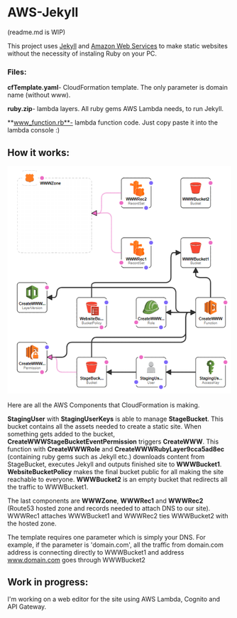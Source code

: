 # AWS-Jekyll
(readme.md is WIP)

This project uses [Jekyll](https://jekyllrb.com) and [Amazon Web Services](https://aws.amazon.com) to make static websites without the necessity of instaling Ruby on your PC. 



### Files:
**cfTemplate.yaml**- CloudFormation template. The only parameter is domain name (without www).

**ruby.zip**- lambda layers. All ruby gems AWS Lambda needs, to run Jekyll.

**www_function.rb**- lambda function code. Just copy paste it into the lambda console :)


## How it works:
![Template](img/CF.png)

Here are all the AWS Components that CloudFormation is making. 

**StagingUser** with **StagingUserKeys** is able to manage **StageBucket**. 
This bucket contains all the assets needed to create a static site. 
When something gets added to the bucket, **CreateWWWStageBucketEventPermission** triggers **CreateWWW**. 
This function with **CreateWWWRole** and **CreateWWWRubyLayer9cca5ad8ec** (containing ruby gems such as Jekyll etc.) downloads content from StageBucket, executes Jekyll and outputs finished site to **WWWBucket1**. **WebsiteBucketPolicy** makes the final bucket public for all making the site reachable to everyone. 
**WWWBucket2** is an empty bucket that redirects all the traffic to WWWBucket1. 

The last components are **WWWZone**, **WWWRec1** and **WWWRec2** (Route53 hosted zone and records needed to attach DNS to our site). WWWRec1 attaches WWWBucket1 and WWWRec2 ties WWWBucket2 with the hosted zone. 

The template requires one parameter which is simply your DNS. For example, if the parameter is 'domain.com', all the traffic from domain.com address is connecting directly to WWWBucket1 and address www.domain.com goes through WWWBucket2

## Work in progress:
I'm working on a web editor for the site using AWS Lambda, Cognito and API Gateway.
